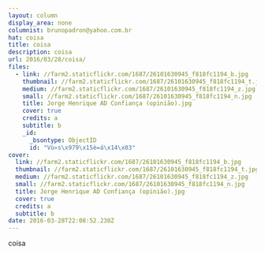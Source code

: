 ```yaml
---
layout: column
display_area: none
columnist: brunopadron@yahoo.com.br
hat: coisa
title: coisa
description: coisa
url: 2016/03/28/coisa/
files:
  - link: //farm2.staticflickr.com/1687/26101630945_f818fc1194_b.jpg
    thumbnail: //farm2.staticflickr.com/1687/26101630945_f818fc1194_t.jpg
    medium: //farm2.staticflickr.com/1687/26101630945_f818fc1194_z.jpg
    small: //farm2.staticflickr.com/1687/26101630945_f818fc1194_n.jpg
    title: Jorge Henrique AD Confiança (opinião).jpg
    cover: true
    credits: a
    subtitle: b
    _id:
      _bsontype: ObjectID
      id: "Vù«s\x979\x15è=á\x14\x03"
cover:
  link: //farm2.staticflickr.com/1687/26101630945_f818fc1194_b.jpg
  thumbnail: //farm2.staticflickr.com/1687/26101630945_f818fc1194_t.jpg
  medium: //farm2.staticflickr.com/1687/26101630945_f818fc1194_z.jpg
  small: //farm2.staticflickr.com/1687/26101630945_f818fc1194_n.jpg
  title: Jorge Henrique AD Confiança (opinião).jpg
  cover: true
  credits: a
  subtitle: b
date: 2016-03-28T22:08:52.230Z
---
```

<p>coisa</p>

